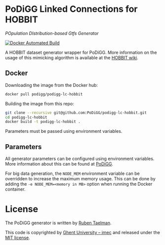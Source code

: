 # PoDiGG Linked Connections for HOBBIT
_POpulation DIstribution-based Gtfs Generator_

[![Docker Automated Build](https://img.shields.io/docker/automated/podigg/podigg-lc-hobbit.svg)](https://hub.docker.com/r/podigg/podigg-lc-hobbit/)

A HOBBIT dataset generator wrapper for PoDiGG.
More information on the usage of this mimicking algorithm is available at the [HOBBIT wiki](https://github.com/hobbit-project/platform/wiki/Transferring-mimicked-data).

## Docker

Downloading the image from the Docker hub:
```bash
docker pull podigg/podigg-lc-hobbit
```

Building the image from this repo:
```bash
git clone --recursive git@github.com:PoDiGG/podigg-lc-hobbit.git
cd podigg-lc-hobbit
docker build -t podigg-lc-hobbit .
```

Parameters must be passed using environment variables.

## Parameters

All generator parameters can be configured using environment variables.
More information about this can be found at [PoDiGG](https://github.com/PoDiGG/podigg).

For big data generation, the `NODE_MEM` environment variable can be overridden to increase the maximum memory usage.
This can be done by adding the `-e NODE_MEM=<memory in MB>` option when running the Docker container.

# License
The PoDiGG generator is written by [Ruben Taelman](http://rubensworks.net/).

This code is copyrighted by [Ghent University – imec](http://idlab.ugent.be/)
and released under the [MIT license](http://opensource.org/licenses/MIT).